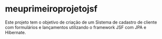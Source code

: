 # meuprimeiroprojetojsf

Este projeto tem o objetivo de criação de um Sistema de cadastro de cliente com formulários e lançamentos utilizando o framework JSF com JPA e Hibernate.
